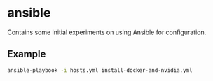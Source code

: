 # ansible

Contains some initial experiments on using Ansible for configuration.

## Example

```sh
ansible-playbook -i hosts.yml install-docker-and-nvidia.yml
```
